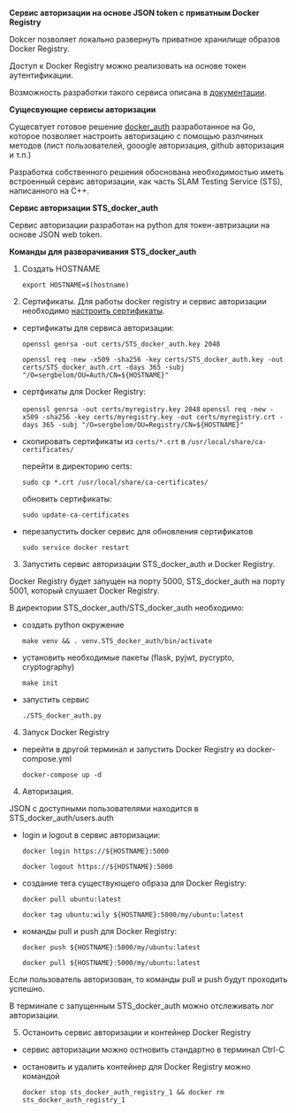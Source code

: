 **Сервис авторизации на основе JSON token с приватным Docker Registry**


Dokcer позволяет локально развернуть приватное хранилище образов Docker Registry.

Доступ к Docker Registry можно реализовать на основе токен аутентификации.

Возможность разработки такого сервиса описана в [документации](https://docs.docker.com/registry/spec/auth/token/).


**Сущесвующие сервисы авторизации**


Сущесвтует готовое решение [docker_auth](https://github.com/cesanta/docker_auth) разработанное на Go, которое позволяет настроить авторизацию с помощью разлчиных методов (лист пользователей, gooogle авторизация, github авторизация и т.п.)

Разработка собственного решения обоснована необходимостью иметь встроенный сервис авторизации, как часть SLAM Testing Service (STS), написанного на C++.


**Сервис авторизации STS_docker_auth**

Сервис авторизации разработан на python для токен-автризации на основе JSON web token.


**Команды для разворачивания STS_docker_auth**

1. Создать HOSTNAME

    `export HOSTNAME=$(hostname)`

2. Сертификаты. Для работы docker registry и cервис авторизации необходимо [настроить сертификаты](https://docs.docker.com/registry/insecure/).

- сертификаты для сервиса авторизации:

    `openssl genrsa -out certs/STS_docker_auth.key 2048`

    `openssl req -new -x509 -sha256 -key certs/STS_docker_auth.key -out certs/STS_docker_auth.crt -days 365 -subj "/O=sergbelom/OU=Auth/CN=${HOSTNAME}"`

- сертфикаты для Docker Registry:

    `openssl genrsa -out certs/myregistry.key 2048`
    `openssl req -new -x509 -sha256 -key certs/myregistry.key -out certs/myregistry.crt -days 365 -subj "/O=sergbelom/OU=Registry/CN=${HOSTNAME}"`

- скопировать сертификаты из `certs/*.crt` в `/usr/local/share/ca-certificates/`

    перейти в директорию certs:

    `sudo cp *.crt /usr/local/share/ca-certificates/`

    обновить сертификаты:

    `sudo update-ca-certificates`

- перезапустить docker сервис для обновления сертификатов

    `sudo service docker restart`

3. Запустить сервис авторизации STS_docker_auth и Docker Registry.

Docker Registry будет запущен на порту 5000, STS_docker_auth на порту 5001, который слушает Docker Registry.

В директории STS_docker_auth/STS_docker_auth необходимо:

- создать python окружение

    `make venv && . venv.STS_docker_auth/bin/activate`

- установить необходимые пакеты (flask, pyjwt, pycrypto, cryptography)

    `make init`

- запустить сервис

    `./STS_docker_auth.py`

4. Запуск Docker Registry

- перейти в другой терминал и запустить Docker Registry из docker-compose.yml

    `docker-compose up -d`

4. Авторизация. 

JSON с доступными пользователями находится в STS_docker_auth/users.auth

- login и logout в сервис авторизации:

    `docker login https://${HOSTNAME}:5000`

    `docker logout https://${HOSTNAME}:5000`

- создание тега существующего образа для Docker Registry:

    `docker pull ubuntu:latest`

    `docker tag ubuntu:wily ${HOSTNAME}:5000/my/ubuntu:latest`

- команды pull и push для Docker Registry:

    `docker push ${HOSTNAME}:5000/my/ubuntu:latest`

    `docker pull ${HOSTNAME}:5000/my/ubuntu:latest`

Если пользователь авторизован, то команды pull и push будут проходить успешно.

В терминале с запущенным STS_docker_auth можно отслеживать лог авторизации.

5. Останоить сервис авторизации и контейнер Docker Registry

- сервис авторизации можно остновить стандартно в терминал Ctrl-C

- остановить и удалить контейнер для Docker Registry можно командой

    `docker stop sts_docker_auth_registry_1 && docker rm sts_docker_auth_registry_1`
